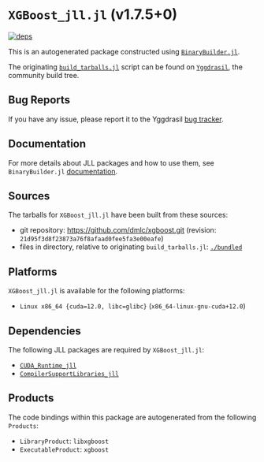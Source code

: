 # `XGBoost_jll.jl` (v1.7.5+0)

[![deps](https://juliahub.com/docs/XGBoost_jll/deps.svg)](https://juliahub.com/ui/Packages/XGBoost_jll/AJezb?page=2)

This is an autogenerated package constructed using [`BinaryBuilder.jl`](https://github.com/JuliaPackaging/BinaryBuilder.jl).

The originating [`build_tarballs.jl`](https://github.com/JuliaPackaging/Yggdrasil/blob/b4fd375e4f672698e3a744e8ec9176c8f35ba3a0/X/XGBoost/build_tarballs.jl) script can be found on [`Yggdrasil`](https://github.com/JuliaPackaging/Yggdrasil/), the community build tree.

## Bug Reports

If you have any issue, please report it to the Yggdrasil [bug tracker](https://github.com/JuliaPackaging/Yggdrasil/issues).

## Documentation

For more details about JLL packages and how to use them, see `BinaryBuilder.jl` [documentation](https://docs.binarybuilder.org/stable/jll/).

## Sources

The tarballs for `XGBoost_jll.jl` have been built from these sources:

* git repository: https://github.com/dmlc/xgboost.git (revision: `21d95f3d8f23873a76f8afaad0fee5fa3e00eafe`)
* files in directory, relative to originating `build_tarballs.jl`: [`./bundled`](https://github.com/JuliaPackaging/Yggdrasil/tree/b4fd375e4f672698e3a744e8ec9176c8f35ba3a0/X/XGBoost/bundled)

## Platforms

`XGBoost_jll.jl` is available for the following platforms:

* `Linux x86_64 {cuda=12.0, libc=glibc}` (`x86_64-linux-gnu-cuda+12.0`)

## Dependencies

The following JLL packages are required by `XGBoost_jll.jl`:

* [`CUDA_Runtime_jll`](https://github.com/JuliaBinaryWrappers/CUDA_Runtime_jll.jl)
* [`CompilerSupportLibraries_jll`](https://github.com/JuliaBinaryWrappers/CompilerSupportLibraries_jll.jl)

## Products

The code bindings within this package are autogenerated from the following `Products`:

* `LibraryProduct`: `libxgboost`
* `ExecutableProduct`: `xgboost`
